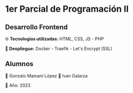 # 1er Parcial de Programación II

## Desarrollo Frontend

🌐 **Tecnologías utilizadas:** HTML, CSS, JS - PHP

🚀 **Despliegue:** Docker - Traefik - Let's Encrypt (SSL)

## Alumnos

👥 Gonzalo Mamaní López
👥 Ivan Galarza

📅 Año: 2023

